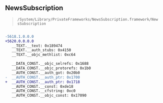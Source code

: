 ## NewsSubscription

> `/System/Library/PrivateFrameworks/NewsSubscription.framework/NewsSubscription`

```diff

-5618.1.0.0.0
+5620.0.0.0.0
   __TEXT.__text: 0x189474
   __TEXT.__auth_stubs: 0x4150
   __TEXT.__objc_methlist: 0xc64

   __DATA_CONST.__objc_selrefs: 0x1688
   __DATA_CONST.__objc_protorefs: 0x1b0
   __AUTH_CONST.__auth_got: 0x20b0
-  __AUTH_CONST.__auth_ptr: 0x1700
+  __AUTH_CONST.__auth_ptr: 0x1718
   __AUTH_CONST.__const: 0xde18
   __AUTH_CONST.__cfstring: 0xc0
   __AUTH_CONST.__objc_const: 0x17090

```
